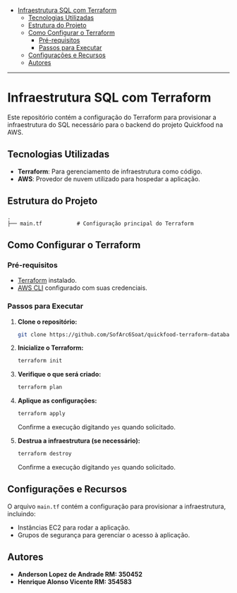 - [Infraestrutura SQL com Terraform](#infraestrutura-sql-com-terraform)
  - [Tecnologias Utilizadas](#tecnologias-utilizadas)
  - [Estrutura do Projeto](#estrutura-do-projeto)
  - [Como Configurar o Terraform](#como-configurar-o-terraform)
    - [Pré-requisitos](#pré-requisitos)
    - [Passos para Executar](#passos-para-executar)
  - [Configurações e Recursos](#configurações-e-recursos)
  - [Autores](#autores)

 ---

 # Infraestrutura SQL com Terraform

 Este repositório contém a configuração do Terraform para provisionar a infraestrutura do SQL necessário para o backend do projeto Quickfood na AWS.

 ## Tecnologias Utilizadas

 - **Terraform**: Para gerenciamento de infraestrutura como código.
 - **AWS**: Provedor de nuvem utilizado para hospedar a aplicação.

 ## Estrutura do Projeto

 ```plaintext
 .
 ├── main.tf           # Configuração principal do Terraform
 ```

 ## Como Configurar o Terraform

 ### Pré-requisitos

 - [Terraform](https://www.terraform.io/downloads.html) instalado.
 - [AWS CLI](https://aws.amazon.com/cli/) configurado com suas credenciais.

 ### Passos para Executar

 1. **Clone o repositório:**
    ```bash
    git clone https://github.com/SofArc6Soat/quickfood-terraform-database.git
    ```

 2. **Inicialize o Terraform:**
    ```bash
    terraform init
    ```

 3. **Verifique o que será criado:**
    ```bash
    terraform plan
    ```

 4. **Aplique as configurações:**
    ```bash
    terraform apply
    ```

    Confirme a execução digitando `yes` quando solicitado.

 5. **Destrua a infraestrutura (se necessário):**
    ```bash
    terraform destroy
    ```

    Confirme a execução digitando `yes` quando solicitado.

 ## Configurações e Recursos

 O arquivo `main.tf` contém a configuração para provisionar a infraestrutura, incluindo:

 - Instâncias EC2 para rodar a aplicação.
 - Grupos de segurança para gerenciar o acesso à aplicação.

## Autores

- **Anderson Lopez de Andrade RM: 350452** <br>
- **Henrique Alonso Vicente RM: 354583**<br>